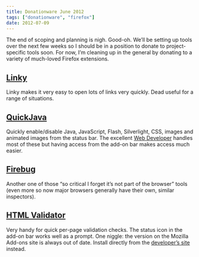 ```yaml
---
title: Donationware June 2012
tags: ["donationware", "firefox"]
date: 2012-07-09
---
```


The end of scoping and planning is nigh. Good-oh. We’ll be setting up tools over the next few weeks so I should be in a position to donate to project-specific tools soon. For now, I’m cleaning up in the general by donating to a variety of much-loved Firefox extensions.

## [Linky](https://addons.mozilla.org/en-US/firefox/addon/linky/)

Linky makes it very easy to open lots of links very quickly. Dead useful for a range of situations.

## [QuickJava](https://addons.mozilla.org/en-US/firefox/addon/quickjava/)

Quickly enable/disable Java, JavaScript, Flash, Silverlight, CSS, images and animated images from the status bar. The excellent [Web Developer](/2012/04/05/donationware/) handles most of these but having access from the add-on bar makes access much easier.

## [Firebug](https://addons.mozilla.org/en-US/firefox/addon/firebug/)

Another one of those “so critical I forget it’s not part of the browser” tools (even more so now major browsers generally have their own, similar inspectors).

## [HTML Validator](https://addons.mozilla.org/en-US/firefox/addon/html-validator/)

Very handy for quick per-page validation checks. The status icon in the add-on bar works well as a prompt. One niggle: the version on the Mozilla Add-ons site is always out of date. Install directly from the [developer’s site](http://users.skynet.be/mgueury/mozilla/) instead.
